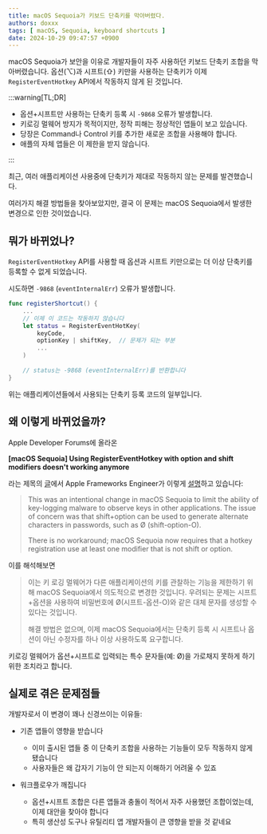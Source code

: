 ```yaml
---
title: macOS Sequoia가 키보드 단축키를 막아버렸다.
authors: doxxx
tags: [ macOS, Sequoia, keyboard shortcuts ]
date: 2024-10-29 09:47:57 +0900
---
```


macOS Sequoia가 보안을 이유로 개발자들이 자주 사용하던 키보드 단축키 조합을 막아버렸습니다. 옵션(⌥)과 시프트(⇧) 키만을 사용하는 단축키가 이제 `RegisterEventHotkey` API에서
작동하지 않게 된 것입니다.

:::warning[TL;DR]

- 옵션+시프트만 사용하는 단축키 등록 시 `-9868` 오류가 발생합니다.
- 키로깅 멀웨어 방지가 목적이지만, 정작 피해는 정상적인 앱들이 보고 있습니다.
- 당장은 Command나 Control 키를 추가한 새로운 조합을 사용해야 합니다.
- 애플의 자체 앱들은 이 제한을 받지 않습니다.

:::

<!-- truncate -->

최근, 여러 애플리케이션 사용중에 단축키가 제대로 작동하지 않는 문제를 발견했습니다.

여러가지 해결 방법들을 찾아보았지만, 결국 이 문제는 macOS Sequoia에서 발생한 변경으로 인한 것이었습니다.

## 뭐가 바뀌었나?

`RegisterEventHotkey` API를 사용할 때 옵션과 시프트 키만으로는 더 이상 단축키를 등록할 수 없게 되었습니다.

시도하면 `-9868` (`eventInternalErr`) 오류가 발생합니다.

```swift
func registerShortcut() {
    ...
    // 이제 이 코드는 작동하지 않습니다
    let status = RegisterEventHotKey(
        keyCode,
        optionKey | shiftKey,  // 문제가 되는 부분
        ...
    )
    
    // status는 -9868 (eventInternalErr)를 반환합니다
}
```
위는 애플리케이션들에서 사용되는 단축키 등록 코드의 일부입니다.

## 왜 이렇게 바뀌었을까?

Apple Developer Forums에 올라온

**[macOS Sequoia] Using RegisterEventHotkey with option and shift modifiers doesn't working anymore**

라는 제목의 [글](https://forums.developer.apple.com/forums/thread/763878)에서 Apple Frameworks Engineer가
이렇게 [설명](https://forums.developer.apple.com/forums/thread/763878?answerId=804374022#804374022)하고 있습니다:

> This was an intentional change in macOS Sequoia to limit the ability of key-logging malware to observe keys in other
> applications. The issue of concern was that shift+option can be used to generate alternate characters in passwords,
> such
> as Ø (shift-option-O).
>
> There is no workaround; macOS Sequoia now requires that a hotkey registration use at least one modifier that is not
> shift or option.

이를 해석해보면

> 이는 키 로깅 멀웨어가 다른 애플리케이션의 키를 관찰하는 기능을 제한하기 위해 macOS Sequoia에서 의도적으로 변경한 것입니다. 우려되는 문제는 시프트+옵션을 사용하여 비밀번호에 Ø(시프트-옵션-O)와
> 같은 대체 문자를 생성할 수 있다는 것입니다.
>
> 해결 방법은 없으며, 이제 macOS Sequoia에서는 단축키 등록 시 시프트나 옵션이 아닌 수정자를 하나 이상 사용하도록 요구합니다.

키로깅 멀웨어가 옵션+시프트로 입력되는 특수 문자들(예: Ø)을 가로채지 못하게 하기 위한 조치라고 합니다.

## 실제로 겪은 문제점들

개발자로서 이 변경이 꽤나 신경쓰이는 이유들:

- 기존 앱들이 영향을 받습니다
    - 이미 출시된 앱들 중 이 단축키 조합을 사용하는 기능들이 모두 작동하지 않게 됐습니다
    - 사용자들은 왜 갑자기 기능이 안 되는지 이해하기 어려울 수 있죠

- 워크플로우가 깨집니다
    - 옵션+시프트 조합은 다른 앱들과 충돌이 적어서 자주 사용했던 조합이었는데, 이제 대안을 찾아야 합니다
    - 특히 생산성 도구나 유틸리티 앱 개발자들이 큰 영향을 받을 것 같네요

